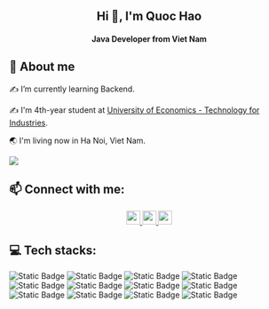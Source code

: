 <h2 align="center">Hi 👋, I'm Quoc Hao</h2>
<p align="center">
  <h4 align="center">Java Developer from Viet Nam</h4>
</p>

## 💫 About me

✍ I’m currently learning Backend.

✍ I'm 4th-year student at [University of Economics - Technology for Industries](https://uneti.edu.vn/).

🌏 I'm living now in Ha Noi, Viet Nam.


![](https://komarev.com/ghpvc/?username=qhaof26&style=flat-square)

## 📫 Connect with me:

<p align="center">
    <a href="https://t.me/qhao269" alt="Telegram" target="_blank">
        <img src="https://img.shields.io/badge/Telegram-%2326A5E4?style=flat&logo=telegram&logoColor=white" height="25" alt=""/>
    </a>
    <a href="mailto:qhaofdev@gmail.com" alt="Email" target="_blank">
        <img src="https://img.shields.io/badge/Email-red?style=flat&logo=gmail&logoColor=white" height="25"/>
    </a>
    <a href="https://www.facebook.com/gqhaof" alt="Facebook" target="_blank">
        <img src="https://img.shields.io/badge/Facebook-%230866FF?style=flat&logo=facebook&logoColor=white" height="25"/>
    </a>
</p>

## 💻 Tech stacks:

<p align="center"> 

![Static Badge](https://img.shields.io/badge/C%2B%2B-%2300599C?style=for-the-badge&logo=cplusplus&logoColor=white)
![Static Badge](https://img.shields.io/badge/JAVA-%23EB844E?style=for-the-badge&logo=fireship&logoColor=white)
![Static Badge](https://img.shields.io/badge/Spring-%236DB33F?style=for-the-badge&logo=spring&logoColor=white)
![Static Badge](https://img.shields.io/badge/Hibernate-%2359666C?style=for-the-badge&logo=hibernate&logoColor=white)
![Static Badge](https://img.shields.io/badge/Postgresql-%234169E1?style=for-the-badge&logo=postgresql&logoColor=white)
![Static Badge](https://img.shields.io/badge/Mysql-%234479A1?style=for-the-badge&logo=mysql&logoColor=white)
![Static Badge](https://img.shields.io/badge/Redis-%23FF4438?style=for-the-badge&logo=redis&logoColor=white)
![Static Badge](https://img.shields.io/badge/Angular-%23F24C53?style=for-the-badge&logo=angular&logoColor=white)
![Static Badge](https://img.shields.io/badge/Bootstrap-%237952B3?style=for-the-badge&logo=bootstrap&logoColor=white)
![Static Badge](https://img.shields.io/badge/Git-%23F05032?style=for-the-badge&logo=git&logoColor=white)
![Static Badge](https://img.shields.io/badge/Docker-%232496ED?style=for-the-badge&logo=docker&logoColor=white)
![Static Badge](https://img.shields.io/badge/Postman-%23FF6C37?style=for-the-badge&logo=postman&logoColor=white)

</p>
